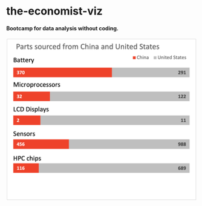 # the-economist-viz

#### Bootcamp for data analysis without coding.

![Alt text](https://github.com/stoiadj/the-economist-viz/blob/main/bootcamp1.png)
